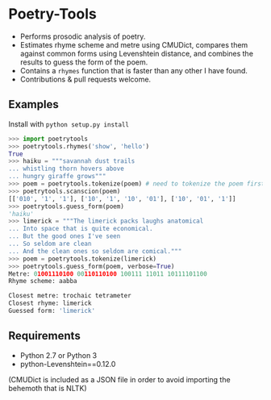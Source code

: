 Poetry-Tools
===================
- Performs prosodic analysis of poetry. 
- Estimates rhyme scheme and metre using CMUDict, compares them against common forms using Levenshtein distance, and combines the results to guess the form of the poem. 
- Contains a `rhymes` function that is faster than any other I have found.
- Contributions & pull requests welcome.

Examples
------------
Install with ```python setup.py install```

```python
>>> import poetrytools
>>> poetrytools.rhymes('show', 'hello')
True
>>> haiku = """savannah dust trails
... whistling thorn hovers above
... hungry giraffe grows"""
>>> poem = poetrytools.tokenize(poem) # need to tokenize the poem first
>>> poetrytools.scanscion(poem)
[['010', '1', '1'], ['10', '1', '10', '01'], ['10', '01', '1']]
>>> poetrytools.guess_form(poem)
'haiku'
>>> limerick = """The limerick packs laughs anatomical
... Into space that is quite economical.
... But the good ones I've seen
... So seldom are clean
... And the clean ones so seldom are comical."""
>>> poem = poetrytools.tokenize(limerick)
>>> poetrytools.guess_form(poem, verbose=True)
Metre: 01001110100 00110110100 100111 11011 10111101100
Rhyme scheme: aabba

Closest metre: trochaic tetrameter
Closest rhyme: limerick
Guessed form: 'limerick'
```

Requirements
------------
- Python 2.7 or Python 3
- python-Levenshtein==0.12.0

(CMUDict is included as a JSON file in order to avoid importing the behemoth that is NLTK)
